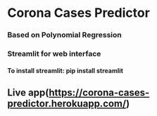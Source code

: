 # Corona Cases Predictor
### Based on Polynomial Regression
### Streamlit for web interface
#### To install streamlit: pip install streamlit

## Live app(https://corona-cases-predictor.herokuapp.com/)